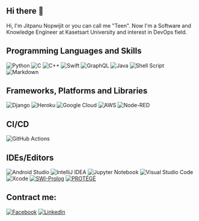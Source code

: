 ## Hi there 👋
Hi, I'm Jitpanu Nopwijit or you can call me "Teen". Now I'm a Software and Knowledge Engineer at Kasetsart University and interest in DevOps field.


## Programming Languages and Skills
![Python](https://img.shields.io/badge/python-3670A0?style=flat&logo=python&logoColor=ffdd54) 
![C](https://img.shields.io/badge/c-%2300599C.svg?style=flat&logo=c&logoColor=white)
 ![C++](https://img.shields.io/badge/c++-%2300599C.svg?style=flat&logo=c%2B%2B&logoColor=white) 
 ![Swift](https://img.shields.io/badge/swift-F54A2A?style=flat&logo=swift&logoColor=white)
 ![GraphQL](https://img.shields.io/badge/-GraphQL-E10098?style=flat&logo=graphql&logoColor=white)
![Java](https://img.shields.io/badge/java-%23ED8B00.svg?style=flat&logo=openjdk&logoColor=white)
![Shell Script](https://img.shields.io/badge/shell_script-%23121011.svg?style=flat&logo=gnu-bash&logoColor=white)
![Markdown](https://img.shields.io/badge/markdown-%23000000.svg?style=flat&logo=markdown&logoColor=white)


## Frameworks, Platforms and Libraries
 ![Django](https://img.shields.io/badge/django-%23092E20.svg?style=flat&logo=django&logoColor=white) 
 ![Heroku](https://img.shields.io/badge/heroku-%23430098.svg?style=flat&logo=heroku&logoColor=white) 
 ![Google Cloud](https://img.shields.io/badge/GoogleCloud-%234285F4.svg?style=flat&logo=google-cloud&logoColor=white)
 ![AWS](https://img.shields.io/badge/AWS-%23FF9900.svg?style=flat&logo=amazon-aws&logoColor=white)
![Node-RED](https://img.shields.io/badge/Node--RED-%238F0000.svg?style=flat&logo=node-red&logoColor=white)


## CI/CD
![GitHub Actions](https://img.shields.io/badge/github%20actions-%232671E5.svg?style=flat&logo=githubactions&logoColor=white)

## IDEs/Editors
![Android Studio](https://img.shields.io/badge/Android%20Studio-3DDC84.svg?style=flat&logo=android-studio&logoColor=white)
![IntelliJ IDEA](https://img.shields.io/badge/IntelliJIDEA-000000.svg?style=flat&logo=intellij-idea&logoColor=white)
![Jupyter Notebook](https://img.shields.io/badge/jupyter-%23FA0F00.svg?style=flat&logo=jupyter&logoColor=white)
![Visual Studio Code](https://img.shields.io/badge/Visual%20Studio%20Code-0078d7.svg?style=flat&logo=visual-studio-code&logoColor=white)
![Xcode](https://img.shields.io/badge/Xcode-007ACC?style=flat&logo=Xcode&logoColor=white)
[![SWI-Prolog](https://img.shields.io/badge/SWI%20Prolog-%23FF2D20.svg?style=flat&logo=swi-prolog&logoColor=white)][SWI-Prolog] 
[![PROTÉGÉ](https://img.shields.io/badge/PROTÉGÉ-%238511FA.svg?style=flat&logo=protege&logoColor=white)][PROTÉGÉ]

[SWI-Prolog]: https://www.swi-prolog.org/
[PROTÉGÉ]: https://protege.stanford.edu/


## Contract me:
[![Facebook](http://img.shields.io/badge/-Facebook-3B5998?style=flat&logo=facebook&logoColor=white)][facebook]
[![LinkedIn](https://img.shields.io/badge/linkedin-%230077B5.svg?style=flat&logo=linkedin&logoColor=white)][linkedin]


[facebook]: https://www.facebook.com/kufu.shino
[linkedin]: https://www.linkedin.com/in/jitpanu-nopwijit-aa8236264/
